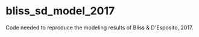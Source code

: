 # bliss_sd_model_2017
Code needed to reproduce the modeling results of Bliss &amp; D'Esposito, 2017.
